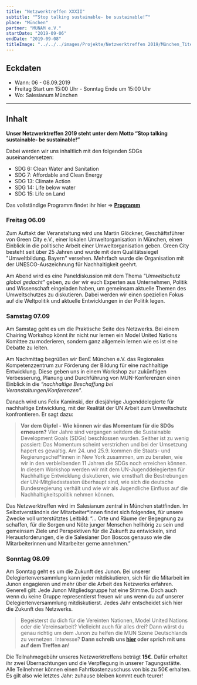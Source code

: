 ```yaml
---
title: "Netzwerktreffen XXXII"
subtitle: "“Stop talking sustainable- be sustainable!”"
place: "München"
partner: "MUNAM e.V."
startDate: "2019-09-06"
endDate: "2019-09-08"
titleImage: "../../../images/Projekte/Netzwerktreffen 2019/München_Titelbild.jpg"
---
```


## Eckdaten

- Wann: 06 - 08.09.2019
- Freitag Start um 15:00 Uhr - Sonntag Ende um 15:00 Uhr
- Wo: Salesianum München

---

## Inhalt

**Unser Netzwerktreffen 2019 steht unter dem Motto “Stop talking sustainable- be sustainable!”**

Dabei werden wir uns inhaltlich mit den folgenden SDGs auseinandersetzen:

- SDG 6: Clean Water and Sanitation
- SDG 7: Affordable and Clean Energy
- SDG 13: Climate Action
- SDG 14: Life below water
- SDG 15: Life on Land

Das vollständige Programm findet ihr hier => **<a href="https://junongermany.sharepoint.com/:b:/s/AGEventmanagement2/EY-7i8Pq5e1LkNOQALZnyvcBp2Mv3yIP3zOcXIdOkGJ-Cg?e=VkXKyQ" target="_blank">Programm</a>**

### Freitag 06.09

Zum Auftakt der Veranstaltung wird uns Martin Glöckner, Geschäftsführer von Green City e.V., einer lokalen Umweltorganisation in München, einen Einblick in die politische Arbeit einer Umweltorganisation geben. Green City besteht seit über 25 Jahren und wurde mit dem Qualitätssiegel "Umweltbildung. Bayern" versehen. Mehrfach wurde die Organisation mit der UNESCO-Auszeichnung für Nachhaltigkeit geehrt.

Am Abend wird es eine Paneldiskussion mit dem Thema _"Umweltschutz global gedacht"_ geben, zu der wir euch Experten aus Unternehmen, Politik und Wissenschaft eingeladen haben, um gemeinsam aktuelle Themen des Umweltschutzes zu diskutieren. Dabei werden wir einen speziellen Fokus auf die Weltpolitik und aktuelle Entwicklungen in der Politik legen.

### Samstag 07.09

Am Samstag geht es um die Praktische Seite des Netzwerks. Bei einem Chairing Workshop könnt ihr nicht nur lernen ein Model United Nations Komittee zu moderieren, sondern ganz allgemein lernen wie es ist eine Debatte zu leiten.

Am Nachmittag begrüßen wir BenE München e.V. das Regionales Kompetenzzentrum zur Förderung der Bildung für eine nachhaltige Entwicklung. Diese geben uns in einem Workshop zur zukünftigen Verbesserung, Planung und Durchführung von MUN-Konferenzen einen Einblick in die _“nachhaltige Beschaffung bei Veranstaltungen/Konferenzen"_.

Danach wird uns Felix Kaminski, der diesjährige Jugenddelegierte für nachhaltige Entwicklung, mit der Realität der UN Arbeit zum Umweltschutz konfrontieren. Er sagt dazu:

> **Vor dem Gipfel - Wie können wir das Momentum für die SDGs erneuern?**
> Vier Jahre sind vergangen seitdem die Sustainable Development Goals (SDGs) beschlossen wurden. Seither ist zu wenig passiert: Das Momentum scheint verstrichen und bei der Umsetzung hapert es gewaltig. Am 24. und 25.9. kommen die Staats- und Regierungschef\*innen in New York zusammen, um zu beraten, wie wir in den verbleibenden 11 Jahren die SDGs noch erreichen können. In diesem Workshop werden wir mit dem UN-Jugenddelegierten für Nachhaltige Entwicklung diskutieren, wie ernsthaft die Bestrebungen der UN-Mitgliedsstaaten überhaupt sind, wie sich die deutsche Bundesregierung verhält und wie wir als Jugendliche Einfluss auf die Nachhaltigkeitspolitik nehmen können.

Das Netzwerktreffen wird im Salesianum zentral in München stattfinden.
Im Selbstverständnis der Mitarbeiter\*Innen findet sich folgendes, für unsere Zwecke voll unterstütztes Leitbild: “... Orte und Räume der Begegnung zu schaffen, für die Sorgen und Nöte junger Menschen hellhörig zu sein und gemeinsam Ziele und Perspektiven für die Zukunft zu entwickeln, sind Herausforderungen, die die Salesianer Don Boscos genauso wie die Mitarbeiterinnen und Mitarbeiter gerne annehmen.”

### Sonntag 08.09

Am Sonntag geht es um die Zukunft des Junon. Bei unserer Delegiertenversammlung kann jeder mitdiskutieren, sich für die Mitarbeit im Junon engagieren und mehr über die Arbeit des Netzwerks erfahren.
Generell gilt: Jede Junon Mitgliedsgruppe hat eine Stimme. Doch auch wenn du keine Gruppe representierst freuen wir uns wenn du auf unserer Delegiertenversammlung mitdiskutierst. Jedes Jahr entscheidet sich hier die Zukunft des Netzwerks.

> Begeisterst du dich für die Vereinten Nationen, Model United Nations oder die Vereinsarbeit? Vielleicht auch für alles drei? Dann wärst du genau richtig um dem Junon zu helfen die MUN Szene Deutschlands zu vernetzen. Interesse? **Dann schreib uns [hier](https://www.junges-uno-netzwerk.de/#contact) oder sprich mit uns auf dem Treffen an!**

Die Teilnahmegebühr unseres Netzwerktreffens beträgt **15€**. Dafür erhaltet ihr zwei Übernachtungen und die Verpflegung in unserer Tagungsstätte. Alle Teilnehmer können einen Fahrtkostenzuschuss von bis zu 50€ erhalten.
Es gilt also wie letztes Jahr: zuhause bleiben kommt euch teurer!
